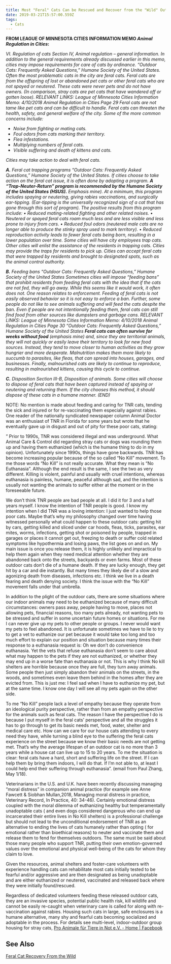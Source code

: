 ```yaml
---
title: Most "Feral" Cats Can be Rescued and Recover from the "Wild" Outdoors
date: 2019-03-21T15:57:00.559Z
tags:
  - Cats
---
```

**FROM LEAGUE OF MINNESOTA CITIES INFORMATION MEMO _Animal Regulation in Cities_:**

_VI. Regulation of cats Section IV, Animal regulation – general information. In addition to the general requirements already discussed earlier in this memo, cities may impose requirements for care of cats by ordinance. “Outdoor Cats: Frequently Asked Questions,” Humane Society of the United States. Often the most problematic cats in the city are feral cats. Feral cats are from the offspring of lost or abandoned pet cats or other feral cats who are not spayed or neutered. These cats were never pets and do not have owners. (In comparison, stray cats are pet cats that have wandered off or gotten loose). RELEVANT LINKS: League of Minnesota Cities Information Memo: 4/10/2018 Animal Regulation in Cities Page 29 Feral cats are not tame like pet cats and can be difficult to handle. Feral cats can threaten the health, safety, and general welfare of the city. Some of the more common concerns include:_

* _Noise from fighting or mating cats._
* _Foul odors from cats marking their territory._
* _Flea infestations._
* _Multiplying numbers of feral cats._
* _Visible suffering and death of kittens and cats._

_Cities may take action to deal with feral cats._

**_A._** _Feral cat trapping programs “Outdoor Cats: Frequently Asked Questions,” Humane Society of the United States. If cities choose to take action on the feral cat issue, it is often done by adopting a program. **A “Trap-Neuter-Return” program is recommended by the Humane Society of the United States (HSUS).**  Emphasis mine). At a minimum, this program includes spaying or neutering, giving rabies vaccinations, and surgically ear-tipping. (Ear-tipping is the universally recognized sign of a cat that has gone through this sort of program). The positive results from this program include: • Reduced mating-related fighting and other related noises. • Neutered or spayed feral cats roam much less and are less visible and less prone to injury from cars. • Reduced foul odors (neutered male cats are no longer able to produce the stinky spray used to mark territory). • Reduced reproduction activity leads to fewer feral cats being born, resulting in a lower population over time. Some cities will have city employees trap cats. Other cities will enlist the assistance of the residents in trapping cats. Cities may provide the traps for residents to pick up. Cities can accept feral cats that were trapped by residents and brought to designated spots, such as the animal control authority._

**_B._** _Feeding bans “Outdoor Cats: Frequently Asked Questions,” Humane Society of the United States Sometimes cities will impose “feeding bans” that prohibit residents from feeding feral cats with the idea that if the cats are not fed, they will go away. While this seems like it would work, it often does not. One reason relates to enforcement. Feeding of feral cats is not easily observed behavior so it is not easy to enforce a ban. Further, some people do not like to see animals suffering and will feed the cats despite the ban. Even if people are not intentionally feeding them, feral cats can still find food from other sources like dumpsters and garbage cans. RELEVANT LINKS: League of Minnesota Cities Information Memo: 4/10/2018 Animal Regulation in Cities Page 30 “Outdoor Cats: Frequently Asked Questions,” Humane Society of the United States **Feral cats can often survive for weeks without food** (emphasis mine) and, since they are territorial animals, they will not quickly or easily leave their territory to look for new food sources. Instead, they tend to move closer to human activities as they grow hungrier and more desperate. Malnutrition makes them more likely to succumb to parasites, like fleas, that can spread into houses, garages, and businesses. Finally, malnourished cats are likely to continue to reproduce, resulting in malnourished kittens, causing this cycle to continue._

**_C._** _Disposition Section III-B, Disposition of animals. Some cities will choose to dispose of feral cats that have been captured instead of spaying or neutering and returning them. If the city chooses this method, it should dispose of these cats in a humane manner. (END)_

NOTE: No mention is made about feeding and caring for TNR cats, tending the sick and injured or for re-vaccinating them especially against rabies. One reader of the nationally syndicated newspaper column Animal Doctor was an enthusiast of TNR in Florida for some years but wrote  that he eventually gave up in disgust and out of pity for these poor cats, stating:

” Prior to 1990s, TNR was considered illegal and was underground. What Animal Care & Control did regarding stray cats or dogs was rounding them up and having them euthanized (which is the humane thing to do in my opinion). Unfortunately since 1990s, things have gone backwards. TNR has become increasing popular because of the so called “No Kill” movement.  To me those words “No Kill” is not really accurate.  What they mean is “No Euthanasia”. Although the end result is the same, I see the two as very different.  Killing is violent, painful and usually with cruel intentions, whereas euthanasia is painless, humane, peaceful although sad, and the intention is usually not wanting the animals to suffer either at the moment or in the foreseeable future.

 We don’t think TNR people are bad people at all.  I did it for 3 and a half years myself. I know the intention of TNR people is good. I know my intention when I did TNR was a loving intention:  I just wanted to help those poor cats.  Maybe that’s why my philosophy changed over time having witnessed personally what could happen to these outdoor cats: getting hit by cars, getting killed and sliced under car hoods, fleas, ticks, parasites, ear mites, worms, infections, getting shot or poisoned by people, trapped in garages or places it cannot get out, freezing to death or suffer cold related symptoms like hypothermia and losing paws, the list goes on and on.  My main issue is once you release them, it is highly unlikely and impractical to help them again when they need medical attention whether they are abandoned back onto the streets, backyards or even farms. Most of these outdoor cats don’t die of a humane death. If they are lucky enough, they get hit by a car and die instantly. But many times they likely die of a slow and agonizing death from diseases, infections etc. I think we live in a death fearing and death denying society. I think the issue with the “No Kill” movement falls under that umbrella.

 In addition to the plight of the outdoor cats, there are some situations where our indoor animals may need to be euthanized because of many difficult circumstances:  owners pass away, people having to move, places not allowing pets, financial reasons, too many pets already, not wanting pets to be stressed and suffer in some uncertain future homes or situations.  For me I can never give up my pets to other people or groups. I never would want my pets to feel abandoned.  It is unfortunate sometimes we have to lie to try to get a vet to euthanize our pet because it would take too long and too much effort to explain our position and situation because many times their response to a euthanasia request is: Oh we don’t do convenience euthanasia.  Yet the vets that refuse euthanasia don’t seem to care about what may happen to the pets if they are not euthanized, or whether they may end up in a worse fate than euthanasia or not.  This is why I think No kill shelters are horrible because once they are full, they turn away animals.  Some people then just simply abandon their animals on the streets, in the woods, and sometimes even leave them behind in the homes after they are evicted from.    This is just me:  I feel sad when I have to euthanize my pet, but at the same time. I know one day I will see all my pets again on the other side.

 To me “No Kill” people lack a level of empathy because they operate from an ideological purity perspective, rather than from an empathy perspective for the animals such as feral cats.  The reason I have the perspective I do is because I put myself in the feral cats’ perspective and all the struggles it has to go through to get its basic needs met, food, water, shelter and medical care etc.  How can we care for our house cats attending to every need they have, while turning a blind eye to the suffering the feral cats experience on the street because we know their basic needs are not getting met. That’s why the average lifespan of an outdoor cat is no more than 3 years while a house cat can live up to 15 to 20 years. To me the situation is clear: feral cats have a hard, short and suffering life on the street. If I can help them by bring them indoors, I will do that. If I’m not able to, at least I could help end their suffering through euthanasia”. (email from Paul Zhang, May 1/18).

Veterinarians in the U.S. and U.K. have been recently discussing managing “moral distress” in companion animal practice (for example see Anne Fawcett & Siobhan Mullan,2018, Managing moral distress in practice, Veterinary Record, In Practice, 40: 34-46). Certainly emotional distress coupled with the moral dilemma of euthanizing healthy but temperamentally  unadoptable cats ( and even dogs considered dangerous who can end up incarcerated their entire lives in No Kill shelters) is a professional challenge but should not lead to the unconditional endorsement of TNR as an alternative to ending the lives of cats humanely rather than opting ( for emotional rather than bioethical reasons) to neuter and vaccinate them and release them to fend for themselves outdoors. The same must be said about those many people who support TNR, putting their own emotion-governed values over the emotional and physical well-being of the cats for whom they claim to love.

Given the resources, animal shelters and foster-care volunteers with experience handling cats can rehabilitate most cats initially tested to be fearful and/or aggressive and are then designated as being unadoptable and are either euthanized or neutered, vaccinated and released back where they were initially found/rescued.

Regardless of dedicated volunteers feeding these released outdoor cats, they are an invasive species, potential public health risk, kill wildlife and cannot be easily re-caught when veterinary care is called for along with re-vaccination against rabies. Housing such cats in large, safe enclosures is a humane alternative, many shy and fearful cats becoming socialized and adoptable in the process. For details see multi-level, indoor-outdoor group housing for stray cats, [Pro Animale für Tiere in Not e.V. - Home | Facebook](https://www.facebook.com/proanimale/)

## See Also

[Feral Cat Recovery From the Wild](../outdoor-cats-wildlife-and-human-health/#feral-cat-recovery)

